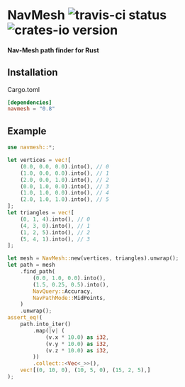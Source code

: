 # NavMesh ![travis-ci status](https://travis-ci.org/PsichiX/navmesh.svg?branch=master) ![crates-io version](https://raster.shields.io/crates/v/navmesh.png)
#### Nav-Mesh path finder for Rust

## Installation
Cargo.toml
```toml
[dependencies]
navmesh = "0.8"
```

## Example
```rust
use navmesh::*;

let vertices = vec![
    (0.0, 0.0, 0.0).into(), // 0
    (1.0, 0.0, 0.0).into(), // 1
    (2.0, 0.0, 1.0).into(), // 2
    (0.0, 1.0, 0.0).into(), // 3
    (1.0, 1.0, 0.0).into(), // 4
    (2.0, 1.0, 1.0).into(), // 5
];
let triangles = vec![
    (0, 1, 4).into(), // 0
    (4, 3, 0).into(), // 1
    (1, 2, 5).into(), // 2
    (5, 4, 1).into(), // 3
];

let mesh = NavMesh::new(vertices, triangles).unwrap();
let path = mesh
    .find_path(
        (0.0, 1.0, 0.0).into(),
        (1.5, 0.25, 0.5).into(),
        NavQuery::Accuracy,
        NavPathMode::MidPoints,
    )
    .unwrap();
assert_eq!(
    path.into_iter()
        .map(|v| (
            (v.x * 10.0) as i32,
            (v.y * 10.0) as i32,
            (v.z * 10.0) as i32,
        ))
        .collect::<Vec<_>>(),
    vec![(0, 10, 0), (10, 5, 0), (15, 2, 5),]
);
```
